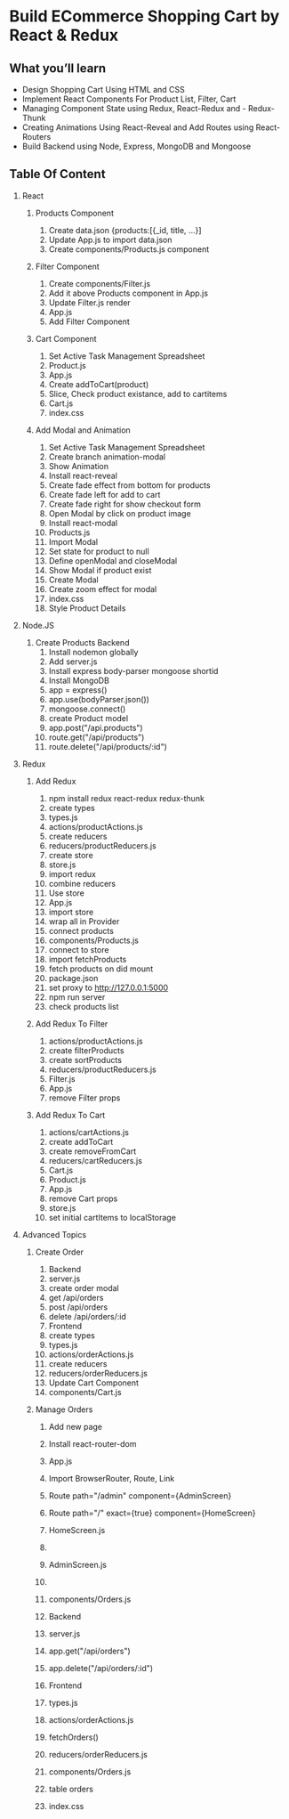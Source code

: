 # Build ECommerce Shopping Cart by React & Redux

## What you’ll learn

- Design Shopping Cart Using HTML and CSS
- Implement React Components For Product List, Filter, Cart
- Managing Component State using Redux, React-Redux and - Redux-Thunk
- Creating Animations Using React-Reveal and Add Routes using React-Routers
- Build Backend using Node, Express, MongoDB and Mongoose




## Table Of Content

1. React

   1. Products Component
      1. Create data.json {products:[{_id, title, ...}]
      2. Update App.js to import data.json
      3. Create components/Products.js component
   2. Filter Component
      1. Create components/Filter.js
      2. Add it above Products component in App.js
      3. Update Filter.js render
      4.  App.js
      5.  Add Filter Component
   3. Cart Component
      1. Set Active Task Management Spreadsheet
      2. Product.js
      3. App.js
      4. Create addToCart(product)
      5. Slice, Check product existance, add to cartitems
      6. Cart.js
      7.  index.css
    
   4. Add Modal and Animation
      1. Set Active Task Management Spreadsheet
      2. Create branch animation-modal
      3. Show Animation
      4. Install react-reveal
      5. Create fade effect from bottom for products
      6. Create fade left for add to cart
      7. Create fade right for show checkout form
      8. Open Modal by click on product image
      9. Install react-modal
      10. Products.js
      11. Import Modal
      12. Set state for product to null
      13. Define openModal and closeModal
      14. Show Modal if product exist
      15. Create Modal
      16. Create zoom effect for modal
      17. index.css
      18. Style Product Details

2. Node.JS
   1. Create Products Backend
      1. Install nodemon globally
      2. Add server.js
      3. Install express body-parser mongoose shortid
      4. Install MongoDB
      5. app = express()
      6. app.use(bodyParser.json())
      7. mongoose.connect()
      8. create Product model
      9. app.post("/api.products")
      10. route.get("/api/products")
      11. route.delete("/api/products/:id")

3. Redux
   1. Add Redux
      1. npm install redux react-redux redux-thunk
      2. create types
      3. types.js
      4. actions/productActions.js
      5.  create reducers
      6.  reducers/productReducers.js
      7.  create store
      8.  store.js
      9.  import redux
      10. combine reducers
      11. Use store
      12. App.js
      13. import store
      14. wrap all in Provider
      15. connect products
      16. components/Products.js
      17. connect to store
      18. import fetchProducts
      19. fetch products on did mount
      20. package.json
      21. set proxy to http://127.0.0.1:5000
      22. npm run server
      23. check products list
   2. Add Redux To Filter
      1. actions/productActions.js
      2. create filterProducts
      3. create sortProducts
      4.  reducers/productReducers.js
      5.  Filter.js
      6.  App.js
      7.  remove Filter props
   3. Add Redux To Cart

      1. actions/cartActions.js
      2. create addToCart
      3. create removeFromCart
      4. reducers/cartReducers.js
      5.  Cart.js
      6.  Product.js
      7.  App.js
      8.  remove Cart props
      9.  store.js
      10. set initial cartItems to localStorage

4. Advanced Topics
   1. Create Order
      1. Backend
      2. server.js
      3. create order modal
      4. get /api/orders
      5. post /api/orders
      6. delete /api/orders/:id
      7. Frontend
      8. create types
      9. types.js
      10. actions/orderActions.js
      11. create reducers
      12. reducers/orderReducers.js
      13. Update Cart Component
      14. components/Cart.js

   2. Manage Orders
      1. Add new page
      2. Install react-router-dom
      3. App.js
      4. Import BrowserRouter, Route, Link

      5. Route path="/admin" component={AdminScreen}
      6. Route path="/" exact={true} component={HomeScreen}
      7. HomeScreen.js
      8.  <Filter /> <Products /> <Cart />
      9.  AdminScreen.js
      10. <Orders />
      11. components/Orders.js
      12. Backend
      13. server.js
      14. app.get("/api/orders")
      15. app.delete("/api/orders/:id")
      16. Frontend
      17. types.js
      18. actions/orderActions.js
      19. fetchOrders()
      20. reducers/orderReducers.js
      21. components/Orders.js
      22. table orders
      23. index.css


